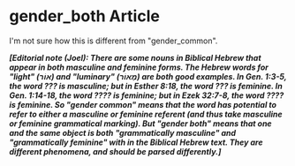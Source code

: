 # gender_both Article
I'm not sure how this is different from "gender_common".  

***[Editorial note (Joel): There are some nouns in Biblical Hebrew that appear in both masculine and feminine forms.  The Hebrew words for "light" (אוֹר) and "luminary" (מָאוֹר) are both good examples.  In Gen. 1:3-5, the word ??? is masculine; but in Esther 8:18, the word ??? is feminine.  In Gen. 1:14-18, the word ???? is feminine; but in Ezek 32:7-8, the word ???? is feminine.  So "gender common" means that the word has potential to refer to either a masculine or feminine referent (and thus take masculine or feminine grammatical marking).  But "gender both" means that one and the same object is both "grammatically masculine" and "grammatically feminine" with in the Biblical Hebrew text.  They are different phenomena, and should be parsed differently.]***